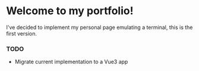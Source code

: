 # Welcome to my portfolio!

I've decided to implement my personal page emulating a terminal, this is the first version.

### TODO
- Migrate current implementation to a Vue3 app
